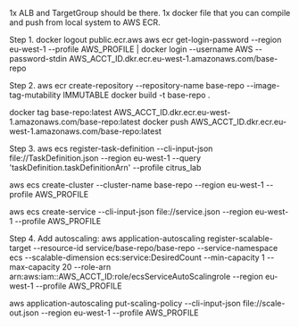 1x ALB and TargetGroup should be there.
1x docker file that you can compile and push from local system to AWS ECR.


Step 1.
docker logout public.ecr.aws
aws ecr get-login-password --region eu-west-1 --profile AWS_PROFILE | docker login --username AWS --password-stdin AWS_ACCT_ID.dkr.ecr.eu-west-1.amazonaws.com/base-repo

Step 2.
aws ecr create-repository --repository-name base-repo --image-tag-mutability IMMUTABLE
docker build -t base-repo .

docker tag base-repo:latest AWS_ACCT_ID.dkr.ecr.eu-west-1.amazonaws.com/base-repo:latest
docker push AWS_ACCT_ID.dkr.ecr.eu-west-1.amazonaws.com/base-repo:latest

Step 3.
aws ecs register-task-definition --cli-input-json file://TaskDefinition.json --region eu-west-1 --query 'taskDefinition.taskDefinitionArn' --profile citrus_lab

aws ecs create-cluster --cluster-name base-repo --region eu-west-1 --profile AWS_PROFILE

aws ecs create-service --cli-input-json file://service.json  --region eu-west-1 --profile AWS_PROFILE

Step 4.
Add autoscaling:
aws application-autoscaling register-scalable-target --resource-id service/base-repo/base-repo --service-namespace ecs --scalable-dimension ecs:service:DesiredCount --min-capacity 1 --max-capacity 20 --role-arn arn:aws:iam::AWS_ACCT_ID:role/ecsServiceAutoScalingrole --region eu-west-1 --profile AWS_PROFILE

aws application-autoscaling put-scaling-policy --cli-input-json file://scale-out.json --region eu-west-1 --profile AWS_PROFILE